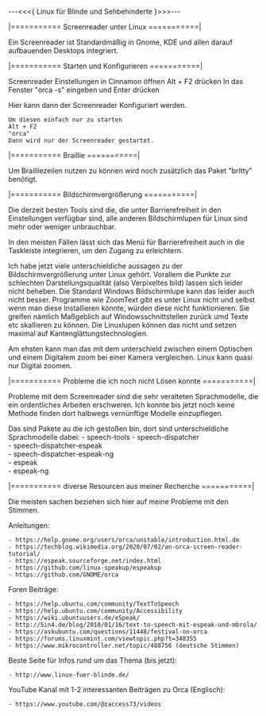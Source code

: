 ---<<<{ Linux für Blinde und Sehbehinderte }>>>---


|=========== Screenreader unter Linux ===========|

Ein Screenreader ist Standardmäßig in Gnome, KDE und allen darauf aufbauenden Desktops integriert. 

|=========== Starten und Konfigurieren ===========|

Screenreader Einstellungen in Cinnamon öffnen 
    Alt + F2 drücken
    In das Fenster "orca -s" eingeben und Enter drücken

Hier kann dann der Screenreader Konfiguriert werden.

    Um diesen einfach nur zu starten
    Alt + F2 
    "orca" 
    Dann wird nur der Screenreader gestartet.

|=========== Braillie ===========|

Um Brailliezeilen nutzen zu können wird noch zusätzlich das Paket "brltty" benötigt.

|=========== Bildschirmvergrößerung ===========|

Die derzeit besten Tools sind die, die unter Barrierefreiheit in den Einstellungen verfügbar sind, 
alle anderen Bildschirmlupen für Linux sind mehr oder weniger unbrauchbar. 

In den meisten Fällen lässt sich das Menü für Barrierefreiheit auch in die Taskleiste integrieren, 
um den Zugang zu erleichtern.

Ich habe jetzt viele unterschieldiche aussagen zu der Bildschirmvergrößerung unter Linux gehört.
Vorallem die Punkte zur schlechten Darstellungsqualität (also Verpixeltes bild) lassen sich leider nicht beheben.
Die Standard Windows Bildschirmlupe kann das leider auch nicht besser. 
Programme wie ZoomText gibt es unter Linux nicht und selbst wenn man diese Installieren könnte,
würden diese nicht funktionieren. Sie greifen nämlich Maßgeblich auf Windowsschnittstellen zurück umd Texte etc skallieren zu können.
Die Linuxlupen können das nicht und setzen maximal auf Kantenglättungstechnologien.

Am ehsten kann man das mit dem unterschield zwischen einem Optischen und einem Digitalem zoom bei einer Kamera vergleichen.
Linux kann quasi nur Digital zoomen. 

|=========== Probleme die ich noch nicht Lösen konnte ===========|

Probleme mit dem Screenreader sind die sehr veralteten Sprachmodelle, die ein ordentliches Arbeiten erschweren. 
Ich konnte bis jetzt noch keine Methode finden dort halbwegs vernünftige Modelle einzupflegen. 

Das sind Pakete au die ich gestoßen bin, dort sind unterschieldiche Sprachmodelle dabei:
    - speech-tools 
    - speech-dispatcher  
    - speech-dispatcher-espeak  
    - speech-dispatcher-espeak-ng  
    - espeak  
    - espeak-ng 

|=========== diverse Resourcen aus meiner Recherche ===========|

Die meisten sachen beziehen sich hier auf meine Probleme mit den Stimmen.

Anleitungen: 

    - https://help.gnome.org/users/orca/unstable/introduction.html.de  
    - https://techblog.wikimedia.org/2020/07/02/an-orca-screen-reader-tutorial/  
    - https://espeak.sourceforge.net/index.html  
    - https://github.com/linux-speakup/espeakup  
    - https://github.com/GNOME/orca  

Foren Beiträge: 

    - https://help.ubuntu.com/community/TextToSpeech  
    - https://help.ubuntu.com/community/Accessibility  
    - https://wiki.ubuntuusers.de/eSpeak/  
    - http://5in4.de/blog/2010/01/16/text-to-speech-mit-espeak-und-mbrola/  
    - https://askubuntu.com/questions/11448/festival-on-orca 
    - https://forums.linuxmint.com/viewtopic.php?t=348355 
    - https://www.mikrocontroller.net/topic/488756 (deutsche Stimmen) 

Beste Seite für Infos rund um das Thema (bis jetzt): 

    - http://www.linux-fuer-blinde.de/ 

YouTube Kanal mit 1-2 interessanten Beiträgen zu Orca (Englisch): 

    - https://www.youtube.com/@zaccess73/videos  
